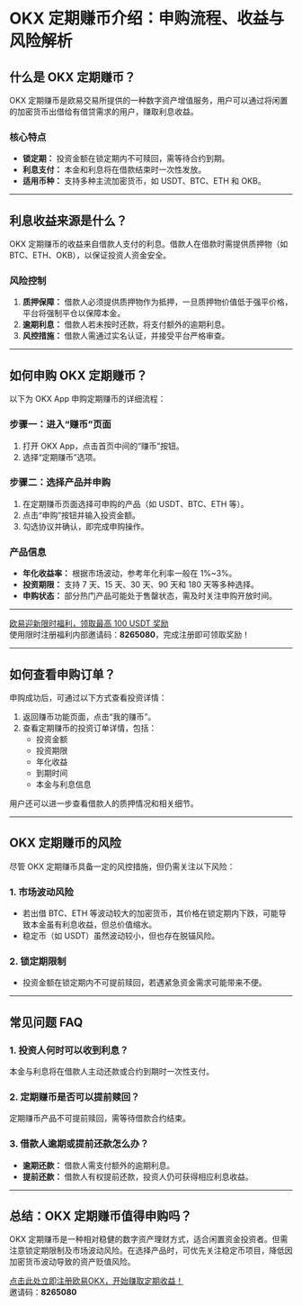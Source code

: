 # OKX 定期赚币介绍：申购流程、收益与风险解析



## 什么是 OKX 定期赚币？

OKX 定期赚币是欧易交易所提供的一种数字资产增值服务，用户可以通过将闲置的加密货币出借给有借贷需求的用户，赚取利息收益。

### 核心特点

- **锁定期：** 投资金额在锁定期内不可赎回，需等待合约到期。  
- **利息支付：** 本金和利息将在借款结束时一次性发放。  
- **适用币种：** 支持多种主流加密货币，如 USDT、BTC、ETH 和 OKB。

---

## 利息收益来源是什么？

OKX 定期赚币的收益来自借款人支付的利息。借款人在借款时需提供质押物（如 BTC、ETH、OKB），以保证投资人资金安全。

### 风险控制

1. **质押保障：** 借款人必须提供质押物作为抵押，一旦质押物价值低于强平价格，平台将强制平仓以保障本金。  
2. **逾期利息：** 借款人若未按时还款，将支付额外的逾期利息。  
3. **风控措施：** 借款人需通过实名认证，并接受平台严格审查。

---

## 如何申购 OKX 定期赚币？

以下为 OKX App 申购定期赚币的详细流程：

### 步骤一：进入“赚币”页面

1. 打开 OKX App，点击首页中间的“赚币”按钮。  
2. 选择“定期赚币”选项。

### 步骤二：选择产品并申购

1. 在定期赚币页面选择可申购的产品（如 USDT、BTC、ETH 等）。  
2. 点击“申购”按钮并输入投资金额。  
3. 勾选协议并确认，即完成申购操作。

### 产品信息

- **年化收益率：** 根据市场波动，参考年化利率一般在 1%~3%。  
- **投资期限：** 支持 7 天、15 天、30 天、90 天和 180 天等多种选择。  
- **申购状态：** 部分热门产品可能处于售罄状态，需及时关注申购开放时间。

---
[欧易迎新限时福利，领取最高 100 USDT 奖励](https://bit.ly/OKXe)  
使用限时注册福利内部邀请码：**8265080**，完成注册即可领取奖励！

---

## 如何查看申购订单？

申购成功后，可通过以下方式查看投资详情：

1. 返回赚币功能页面，点击“我的赚币”。  
2. 查看定期赚币的投资订单详情，包括：  
   - 投资金额  
   - 投资期限  
   - 年化收益  
   - 到期时间  
   - 本金与利息信息  

用户还可以进一步查看借款人的质押情况和相关细节。

---

## OKX 定期赚币的风险

尽管 OKX 定期赚币具备一定的风控措施，但仍需关注以下风险：

### 1. 市场波动风险

- 若出借 BTC、ETH 等波动较大的加密货币，其价格在锁定期内下跌，可能导致本金虽有利息收益，但总价值缩水。  
- 稳定币（如 USDT）虽然波动较小，但也存在脱锚风险。

### 2. 锁定期限制

- 投资金额在锁定期内不可提前赎回，若遇紧急资金需求可能带来不便。

---

## 常见问题 FAQ

### 1. 投资人何时可以收到利息？

本金与利息将在借款人主动还款或合约到期时一次性支付。

### 2. 定期赚币是否可以提前赎回？

定期赚币产品不可提前赎回，需等待借款合约结束。

### 3. 借款人逾期或提前还款怎么办？

- **逾期还款：** 借款人需支付额外的逾期利息。  
- **提前还款：** 借款人有权提前还款，投资人仍可获得相应利息收益。

---

## 总结：OKX 定期赚币值得申购吗？

OKX 定期赚币是一种相对稳健的数字资产理财方式，适合闲置资金投资者。但需注意锁定期限制及市场波动风险。在选择产品时，可优先关注稳定币项目，降低因加密货币波动导致的资产贬值风险。

[点击此处立即注册欧易OKX，开始赚取定期收益！](https://bit.ly/OKXe)  
邀请码：**8265080**
